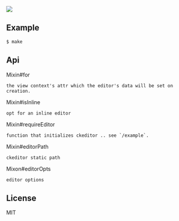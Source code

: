 
![](https://dl.dropbox.com/u/30162278/ember-ckedit.png)

Example
---

    $ make


Api
---

Mixin#for

    the view context's attr which the editor's data will be set on creation.

Mixin#isInline

    opt for an inline editor


Mixin#requireEditor

    function that initializes ckeditor .. see `/example`.

Mixin#editorPath

    ckeditor static path

Mixon#editorOpts

    editor options

License
---

MIT